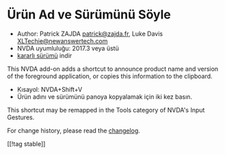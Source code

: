 # Ürün Ad ve Sürümünü Söyle #

* Author: Patrick ZAJDA <patrick@zajda.fr>, Luke Davis
  <XLTechie@newanswertech.com>
* NVDA uyumluluğu: 2017.3 veya üstü
* [kararlı sürümü][1] indir

This NVDA add-on adds a shortcut to announce product name and version of the
foreground application, or copies this information to the clipboard.

* Kısayol: NVDA+Shift+V
* Ürün adını ve sürümünü panoya kopyalamak için iki kez basın.

This shortcut may be remapped in the Tools category of NVDA's Input
Gestures.

For change history, please read the
[changelog](https://github.com/opensourcesys/sayProductNameAndVersion/blob/master/changelog.md#readme).

[[!tag stable]]

[1]:
https://addons.nvda-project.org/files/get.php?file=sayProductNameAndVersion
